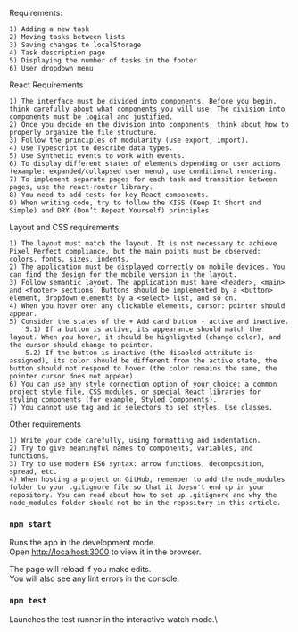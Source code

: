 Requirements:

    1) Adding a new task
    2) Moving tasks between lists
    3) Saving changes to localStorage
    4) Task description page
    5) Displaying the number of tasks in the footer
    6) User dropdown menu


React Requirements

    1) The interface must be divided into components. Before you begin, think carefully about what components you will use. The division into components must be logical and justified.
    2) Once you decide on the division into components, think about how to properly organize the file structure.
    3) Follow the principles of modularity (use export, import).
    4) Use Typescript to describe data types.
    5) Use Synthetic events to work with events.
    6) To display different states of elements depending on user actions (example: expanded/collapsed user menu), use conditional rendering.
    7) To implement separate pages for each task and transition between pages, use the react-router library.
    8) You need to add tests for key React components.
    9) When writing code, try to follow the KISS (Keep It Short and Simple) and DRY (Don’t Repeat Yourself) principles.


Layout and CSS requirements

    1) The layout must match the layout. It is not necessary to achieve Pixel Perfect compliance, but the main points must be observed: colors, fonts, sizes, indents.
    2) The application must be displayed correctly on mobile devices. You can find the design for the mobile version in the layout.
    3) Follow semantic layout. The application must have <header>, <main> and <footer> sections. Buttons should be implemented by a <button> element, dropdown elements by a <select> list, and so on.
    4) When you hover over any clickable elements, cursor: pointer should appear.
    5) Consider the states of the + Add card button - active and inactive.
        5.1) If a button is active, its appearance should match the layout. When you hover, it should be highlighted (change color), and the cursor should change to pointer.
        5.2) If the button is inactive (the disabled attribute is assigned), its color should be different from the active state, the button should not respond to hover (the color remains the same, the pointer cursor does not appear).
    6) You can use any style connection option of your choice: a common project style file, CSS modules, or special React libraries for styling components (for example, Styled Components).
    7) You cannot use tag and id selectors to set styles. Use classes.


Other requirements

    1) Write your code carefully, using formatting and indentation.
    2) Try to give meaningful names to components, variables, and functions.
    3) Try to use modern ES6 syntax: arrow functions, decomposition, spread, etc.
    4) When hosting a project on GitHub, remember to add the node_modules folder to your .gitignore file so that it doesn't end up in your repository. You can read about how to set up .gitignore and why the node_modules folder should not be in the repository in this article.


### `npm start`

Runs the app in the development mode.\
Open [http://localhost:3000](http://localhost:3000) to view it in the browser.

The page will reload if you make edits.\
You will also see any lint errors in the console.

### `npm test`

Launches the test runner in the interactive watch mode.\

